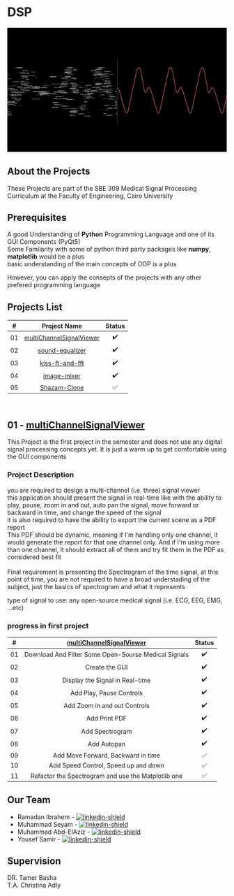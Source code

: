 # DSP

<p align="center">
    <img src="DSP.gif" />
</p>


## About the Projects

These Projects are part of the SBE 309 Medical Signal Processing Curriculum at the Faculty of Engineering, Cairo University

## Prerequisites

A good Understanding of **Python** Programming Language and one of its GUI Components (PyQt5)\
Some Familarity with some of python third party packages like **numpy**, **matplotlib** would be a plus\
basic understanding of the main concepts of OOP is a plus

However, you can apply the consepts of the projects with any other prefered programming language

## Projects List

|  # |                                       Project Name                                       |       Status       |
|:--:|:----------------------------------------------------------------------------------------:|:------------------:|
| 01 | [multiChannelSignalViewer](https://github.com/RamadanIbrahem98/multiChannelSignalViewer) | :heavy_check_mark: |
| 02 |          [sound-equalizer](https://github.com/RamadanIbrahem98/sound-equalizer)          | :heavy_check_mark: |
| 03 |          [kiss-ft-and-fft](https://github.com/RamadanIbrahem98/kiss-ft-and-fft)          | :heavy_check_mark: |
| 04 |              [image-mixer](https://github.com/RamadanIbrahem98/image-mixer)              | :heavy_check_mark: |
| 05 |             [Shazam-Clone](https://github.com/RamadanIbrahem98/Shazam-Clone)             | :white_check_mark: |

<br/>

## 01 - [multiChannelSignalViewer](https://github.com/RamadanIbrahem98/multiChannelSignalViewer)

This Project is the first project in the semester and does not use any digital signal processing concepts yet. It is just a warm up to get comfortable using the GUI components

### Project Description

you are required to design a multi-channel (i.e. three) signal viewer
<br/>
this application should present the signal in real-time like with the ability to play, pause, zoom in and out, auto pan the signal, move forward or backward in time, and change the speed of the signal
<br/>
it is also required to have the ability to export the current scene as a PDF report
<br/>
This PDF should be dynamic, meaning if I'm handling only one channel, it would generate the report for that one channel only. And if I'm using more than one channel, it should extract all of them and try fit them in the PDF as considered best fit
<br/><br/>
Final requirement is presenting the Spectrogram of the time signal, at this point of time, you are not required to have a broad understading of the subject, just the basics of spectrogram and what it represents

type of signal to use: any open-source medical signal (i.e. ECG, EEG, EMG, ...etc)

### progress in first project

|  # | [multiChannelSignalViewer](https://github.com/RamadanIbrahem98/multiChannelSignalViewer) |       Status       |
|:--:|:----------------------------------------------------------------------------------------:|:------------------:|
| 01 |                   Download And Filter Some Open-Sourse Medical Signals                   | :heavy_check_mark: |
| 02 |                                      Create the GUI                                      | :heavy_check_mark: |
| 03 |                              Display the Signal in Real-time                             | :heavy_check_mark: |
| 04 |                                 Add Play, Pause Controls                                 | :heavy_check_mark: |
| 05 |                               Add Zoom in and out Controls                               | :heavy_check_mark: |
| 06 |                                       Add Print PDF                                      | :heavy_check_mark: |
| 07 |                                      Add Spectrogram                                     | :heavy_check_mark: |
| 08 |                                        Add Autopan                                       | :heavy_check_mark: |
| 09 |                            Add Move Forward, Backward in time                            | :white_check_mark: |
| 10 |                           Add Speed Control, Speed up and down                           | :white_check_mark: |
| 11 |                    Refactor the Spectrogram and use the Matplotlib one                   | :white_check_mark: |

## Our Team

-   Ramadan Ibrahem - [![linkedin-shield]](https://www.linkedin.com/in/ramadanibrahem/)
-   Muhammad Seyam - [![linkedin-shield]](https://www.linkedin.com/in/mohamed-seyam-91b3b81b7/)
-   Muhammad Abd-ElAziz - [![linkedin-shield]](https://www.linkedin.com/in/mohamed-ahmed-abdelaziz)
-   Yousef Samir - [![linkedin-shield]](https://www.linkedin.com/in/youssef-samir-b24848191)

## Supervision

DR. Tamer Basha
<br/>
T.A. Christina Adly

[linkedin-shield]: https://img.shields.io/badge/-LinkedIn-black.svg?style=flat-square&logo=linkedin&colorB=555